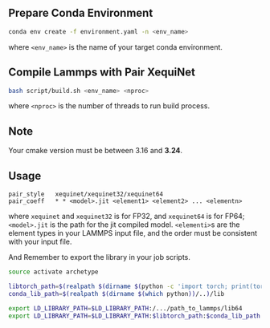 ## Prepare Conda Environment
```bash
conda env create -f environment.yaml -n <env_name>
```
where `<env_name>` is the name of your target conda environment.

## Compile Lammps with Pair XequiNet
```bash
bash script/build.sh <env_name> <nproc>
```
where `<nproc>` is the number of threads to run build process.

## Note
Your cmake version must be between 3.16 and **3.24**.

## Usage
```
pair_style   xequinet/xequinet32/xequinet64
pair_coeff   * * <model>.jit <element1> <element2> ... <elementn>
```
where `xequinet` and `xequinet32` is for FP32, and `xequinet64` is for FP64; `<model>.jit` is the path for the jit compiled model. `<elementi>`s are the element types in your LAMMPS input file, and the order must be consistent with your input file.

And Remember to export the library in your job scripts.
```bash
source activate archetype

libtorch_path=$(realpath $(dirname $(python -c 'import torch; print(torch.__file__)')))/lib
conda_lib_path=$(realpath $(dirname $(which python))/..)/lib

export LD_LIBRARY_PATH=$LD_LIBRARY_PATH:/.../path_to_lammps/lib64
export LD_LIBRARY_PATH=$LD_LIBRARY_PATH:$libtorch_path:$conda_lib_path

```